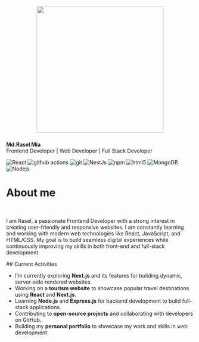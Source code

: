 

###

<br clear="both">

<div align="center">
  <img height="340" src="https://i.ibb.co.com/MD0Xj0rt/Black-And-Grey-Professional-Technology-Linked-In-Banner-1.png"  />
</div>

###
<p><strong>Md.Rasel Mia</strong><br>Frontend Developer | Web Developer | Full Stack Developer</p>

<p>
  <img alt="React" src="https://img.shields.io/badge/-React-45b8d8?style=flat-square&logo=react&logoColor=white" />
  <img alt="github actions" src="https://img.shields.io/badge/-Github_Actions-2088FF?style=flat-square&logo=github-actions&logoColor=white" />
  <img alt="git" src="https://img.shields.io/badge/-Git-F05032?style=flat-square&logo=git&logoColor=white" />
  <img alt="NestJs" src="https://img.shields.io/badge/-NestJs-ea2845?style=flat-square&logo=nestjs&logoColor=white" />
  <img alt="npm" src="https://img.shields.io/badge/-NPM-CB3837?style=flat-square&logo=npm&logoColor=white" />
  <img alt="html5" src="https://img.shields.io/badge/-HTML5-E34F26?style=flat-square&logo=html5&logoColor=white" />
  <img alt="MongoDB" src="https://img.shields.io/badge/-MongoDB-13aa52?style=flat-square&logo=mongodb&logoColor=white" />
  <img alt="Nodejs" src="https://img.shields.io/badge/-Nodejs-43853d?style=flat-square&logo=Node.js&logoColor=white" />
</p>
<h1>About me</h1></br><p>I am Rasel, a passionate Frontend Developer with a strong interest in creating user-friendly and responsive websites. I am constantly learning and working with modern web technologies like React, JavaScript, and HTML/CSS. My goal is to build seamless digital experiences while continuously improving my skills in both front-end and full-stack development</p>
## Current Activities

- I’m currently exploring **Next.js** and its features for building dynamic, server-side rendered websites.
- Working on a **tourism website** to showcase popular travel destinations using **React** and **Next.js**.
- Learning **Node.js** and **Express.js** for backend development to build full-stack applications.
- Contributing to **open-source projects** and collaborating with developers on GitHub.
- Building my **personal portfolio** to showcase my work and skills in web development.




